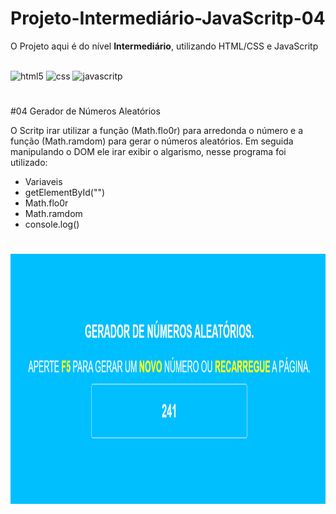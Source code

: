 # Projeto-Intermediário-JavaScritp-04
O Projeto aqui é do nível <b>Intermediário</b>, utilizando HTML/CSS e JavaScritp

<div style="display: inline-block;"><br>
    <img alt="html5" height="50" width="50" src="https://cdn.jsdelivr.net/gh/devicons/devicon/icons/html5/html5-original-wordmark.svg"/>
    <img alt="css" height="50" width="50" src="https://cdn.jsdelivr.net/gh/devicons/devicon/icons/css3/css3-original-wordmark.svg" />
    <img alt="javascritp" height="50" width="50" src="https://cdn.jsdelivr.net/gh/devicons/devicon/icons/javascript/javascript-original.svg" />          
</div>

#

#04 Gerador de Números Aleatórios

O Scritp irar utilizar a função (Math.flo0r) para arredonda o número e a função (Math.ramdom) para gerar o números aleatórios. Em seguida manipulando o DOM ele irar exibir o algarismo, nesse programa foi utilizado:

- Variaveis
- getElementById("")
- Math.flo0r
- Math.ramdom
- console.log()

#

<div style="display: inline-block;">
    <img src="img/captura_projeto.png" alt="" height="400" width="800">
</div>
